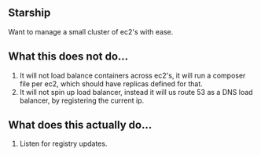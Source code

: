 ## Starship

Want to manage a small cluster of ec2's with ease.

## What this does not do...
1) It will not load balance containers across ec2's, it will run a composer file per ec2, which should have replicas defined for that.
2) It will not spin up load balancer, instead it will us route 53 as a DNS load balancer, by registering the current ip.


## What does this actually do...
1) Listen for registry updates.

